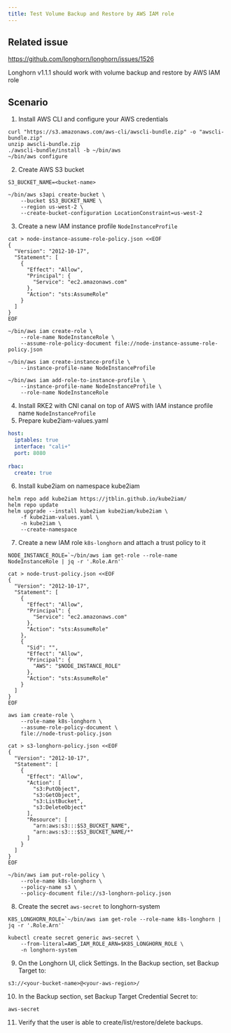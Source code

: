 ```yaml
---
title: Test Volume Backup and Restore by AWS IAM role
---
```


## Related issue

https://github.com/longhorn/longhorn/issues/1526

Longhorn v1.1.1 should work with volume backup and restore by AWS IAM role

## Scenario
1. Install AWS CLI and configure your AWS credentials
```shell
curl "https://s3.amazonaws.com/aws-cli/awscli-bundle.zip" -o "awscli-bundle.zip"
unzip awscli-bundle.zip
./awscli-bundle/install -b ~/bin/aws
~/bin/aws configure
```
2. Create AWS S3 bucket
```shell
S3_BUCKET_NAME=<bucket-name>

~/bin/aws s3api create-bucket \
    --bucket $S3_BUCKET_NAME \
    --region us-west-2 \
    --create-bucket-configuration LocationConstraint=us-west-2
```
3. Create a new IAM instance profile `NodeInstanceProfile`
```shell
cat > node-instance-assume-role-policy.json <<EOF
{
  "Version": "2012-10-17",
  "Statement": [
    {
      "Effect": "Allow",
      "Principal": {
        "Service": "ec2.amazonaws.com"
      },
      "Action": "sts:AssumeRole"
    }
  ]
}
EOF

~/bin/aws iam create-role \
    --role-name NodeInstanceRole \
    --assume-role-policy-document file://node-instance-assume-role-policy.json

~/bin/aws iam create-instance-profile \
    --instance-profile-name NodeInstanceProfile

~/bin/aws iam add-role-to-instance-profile \
    --instance-profile-name NodeInstanceProfile \
    --role-name NodeInstanceRole
```
4. Install RKE2 with CNI canal on top of AWS with IAM instance profile name `NodeInstanceProfile`
5. Prepare kube2iam-values.yaml
```yaml
host:
  iptables: true
  interface: "cali+"
  port: 8080
 
rbac:
  create: true
```
6. Install kube2iam on namespace kube2iam 
```shell
helm repo add kube2iam https://jtblin.github.io/kube2iam/
helm repo update
helm upgrade --install kube2iam kube2iam/kube2iam \
    -f kube2iam-values.yaml \
    -n kube2iam \
    --create-namespace
```
7. Create a new IAM role `k8s-longhorn` and attach a trust policy to it
```shell
NODE_INSTANCE_ROLE=`~/bin/aws iam get-role --role-name NodeInstanceRole | jq -r '.Role.Arn'`

cat > node-trust-policy.json <<EOF
{
  "Version": "2012-10-17",
  "Statement": [
    {
      "Effect": "Allow",
      "Principal": {
        "Service": "ec2.amazonaws.com"
      },
      "Action": "sts:AssumeRole"
    },
    {
      "Sid": "",
      "Effect": "Allow",
      "Principal": {
        "AWS": "$NODE_INSTANCE_ROLE"
      },
      "Action": "sts:AssumeRole"
    }
  ]
}
EOF
 
aws iam create-role \
    --role-name k8s-longhorn \
    --assume-role-policy-document \
    file://node-trust-policy.json
 
cat > s3-longhorn-policy.json <<EOF
{
  "Version": "2012-10-17",
  "Statement": [
    {
      "Effect": "Allow",
      "Action": [
        "s3:PutObject",
        "s3:GetObject",
        "s3:ListBucket",
        "s3:DeleteObject"
      ],
      "Resource": [
        "arn:aws:s3:::$S3_BUCKET_NAME",
        "arn:aws:s3:::$S3_BUCKET_NAME/*"
      ]
    }
  ]
}
EOF
 
~/bin/aws iam put-role-policy \
    --role-name k8s-longhorn \
    --policy-name s3 \
    --policy-document file://s3-longhorn-policy.json
```
8. Create the secret `aws-secret` to longhorn-system
```shell
K8S_LONGHORN_ROLE=`~/bin/aws iam get-role --role-name k8s-longhorn | jq -r '.Role.Arn'`

kubectl create secret generic aws-secret \
    --from-literal=AWS_IAM_ROLE_ARN=$K8S_LONGHORN_ROLE \
    -n longhorn-system
```
9. On the Longhorn UI, click Settings. In the Backup section, set Backup Target to:
```shell
s3://<your-bucket-name>@<your-aws-region>/
```
10. In the Backup section, set Backup Target Credential Secret to:
```shell
aws-secret
```
11. Verify that the user is able to create/list/restore/delete backups.

